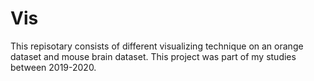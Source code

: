 # Vis
This repisotary consists of different visualizing technique on an orange dataset and mouse brain dataset. This project was part of my studies between 2019-2020.
